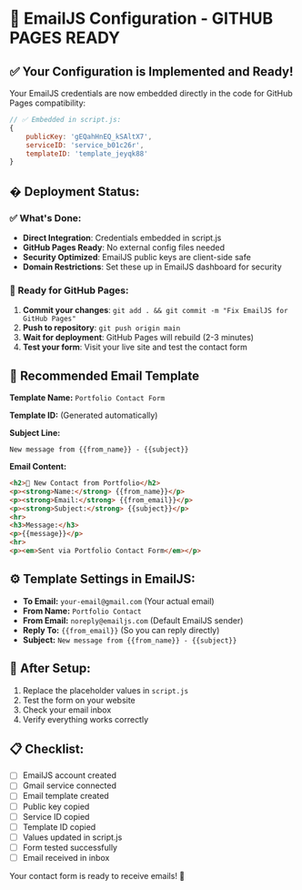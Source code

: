 # 🔧 EmailJS Configuration - GITHUB PAGES READY

## ✅ Your Configuration is Implemented and Ready!

Your EmailJS credentials are now embedded directly in the code for GitHub Pages compatibility:

```javascript
// ✅ Embedded in script.js:
{
    publicKey: 'gEQahHnEQ_kSAltX7',
    serviceID: 'service_b01c26r',
    templateID: 'template_jeyqk88'
}
```

## � Deployment Status:

### ✅ What's Done:
- **Direct Integration**: Credentials embedded in script.js
- **GitHub Pages Ready**: No external config files needed
- **Security Optimized**: EmailJS public keys are client-side safe
- **Domain Restrictions**: Set these up in EmailJS dashboard for security

### 🎯 Ready for GitHub Pages:
1. **Commit your changes**: `git add . && git commit -m "Fix EmailJS for GitHub Pages"`
2. **Push to repository**: `git push origin main`
3. **Wait for deployment**: GitHub Pages will rebuild (2-3 minutes)
4. **Test your form**: Visit your live site and test the contact form

## 📨 Recommended Email Template

**Template Name:** `Portfolio Contact Form`

**Template ID:** (Generated automatically)

**Subject Line:**
```
New message from {{from_name}} - {{subject}}
```

**Email Content:**
```html
<h2>📧 New Contact from Portfolio</h2>
<p><strong>Name:</strong> {{from_name}}</p>
<p><strong>Email:</strong> {{from_email}}</p>
<p><strong>Subject:</strong> {{subject}}</p>
<hr>
<h3>Message:</h3>
<p>{{message}}</p>
<hr>
<p><em>Sent via Portfolio Contact Form</em></p>
```

## ⚙️ Template Settings in EmailJS:

- **To Email:** `your-email@gmail.com` (Your actual email)
- **From Name:** `Portfolio Contact`
- **From Email:** `noreply@emailjs.com` (Default EmailJS sender)
- **Reply To:** `{{from_email}}` (So you can reply directly)
- **Subject:** `New message from {{from_name}} - {{subject}}`

## 🚀 After Setup:

1. Replace the placeholder values in `script.js`
2. Test the form on your website
3. Check your email inbox
4. Verify everything works correctly

## 📋 Checklist:

- [ ] EmailJS account created
- [ ] Gmail service connected
- [ ] Email template created
- [ ] Public key copied
- [ ] Service ID copied  
- [ ] Template ID copied
- [ ] Values updated in script.js
- [ ] Form tested successfully
- [ ] Email received in inbox

Your contact form is ready to receive emails! 🎉